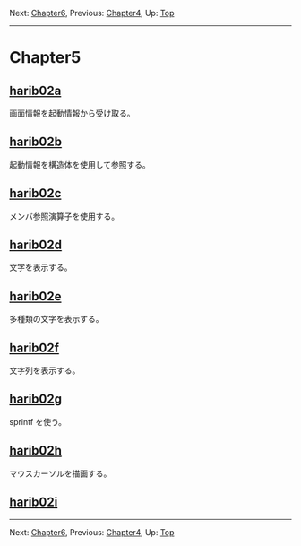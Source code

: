 Next: [Chapter6](chapter6.md), Previous: [Chapter4](chapter4.md), Up: [Top](/README.md)

----

# Chapter5

## [harib02a](harib02a.md)

画面情報を起動情報から受け取る。

## [harib02b](harib02b.md)

起動情報を構造体を使用して参照する。

## [harib02c](harib02c.md)

メンバ参照演算子を使用する。

## [harib02d](harib02d.md)

文字を表示する。

## [harib02e](harib02e.md)

多種類の文字を表示する。

## [harib02f](harib02f.md)

文字列を表示する。

## [harib02g](harib02g.md)

sprintf を使う。

## [harib02h](harib02h.md)

マウスカーソルを描画する。

## [harib02i](harib02i.md)

----

Next: [Chapter6](chapter6.md), Previous: [Chapter4](chapter4.md), Up: [Top](/README.md)
